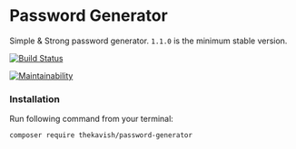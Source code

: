 # Password Generator
Simple & Strong password generator. `1.1.0` is the minimum stable version.

[![Build Status](https://travis-ci.org/thekavish/password-generator.svg?branch=master)](https://travis-ci.org/thekavish/password-generator)

[![Maintainability](https://api.codeclimate.com/v1/badges/82899c3eae0d29d21adc/maintainability)](https://codeclimate.com/github/thekavish/password-generator/maintainability)

### Installation

Run following command from your terminal:

`composer require thekavish/password-generator`
